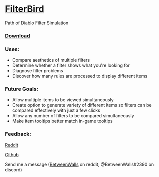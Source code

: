 # [FilterBird](https://betweenwalls.github.io/filterbird/)
Path of Diablo Filter Simulation

### [Download](https://github.com/BetweenWalls/filterbird/archive/master.zip)

### Uses:
* Compare aesthetics of multiple filters
* Determine whether a filter shows what you're looking for
* Diagnose filter problems
* Discover how many rules are processed to display different items

### Future Goals:
* Allow multiple items to be viewed simultaneously
* Create option to generate variety of different items so filters can be compared effectively with just a few clicks
* Allow any number of filters to be compared simultaneously
* Make item tooltips better match in-game tooltips

### Feedback:
[Reddit](https://www.reddit.com/r/pathofdiablo/comments/hstnii/filterbird_lootfilter_simulation_program/)

[Github](https://github.com/BetweenWalls/filterbird/wiki/Feedback)

Send me a message ([BetweenWalls](https://www.reddit.com/message/compose/?to=BetweenWalls) on reddit, @BetweenWalls#2390 on discord)
